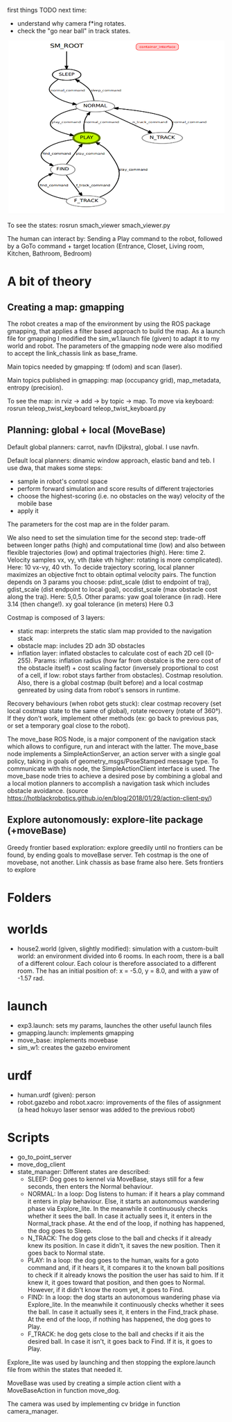 first things TODO next time: 
- understand why camera f*ing rotates.
- check the "go near ball" in track states.


<p align="center">
  <img height="400" width="500" src="https://github.com/ChiaraSapo/exp-rob-assignment3/blob/master/exp_assignment3/images/Screenshot%20from%202020-12-28%2016-05-37.png?raw=true "Title"">
</p>


To see the states: rosrun smach_viewer smach_viewer.py


The human can interact by:
Sending a Play command to the robot, followed by a GoTo command + target location (Entrance,
Closet, Living room, Kitchen, Bathroom, Bedroom)

# A bit of theory

## Creating a map: gmapping
The robot creates a map of the environment by using the ROS package gmapping, that applies a filter based approach to build the map. As a launch file for gmapping I modified the sim_w1.launch file (given) to adapt it to my world and robot. The parameters of the gmapping node were also modified to accept the link_chassis link as base_frame.

Main topics needed by gmapping: tf (odom) and scan (laser).

Main topics  published in gmapping: map (occupancy grid), map_metadata, entropy (precision).

To see the map: in rviz -> add -> by topic -> map. To move via keyboard: rosrun teleop_twist_keyboard teleop_twist_keyboard.py 

## Planning: global + local (MoveBase)
Default global planners: carrot, navfn (Dijkstra), global. I use navfn. 

Default local planners: dinamic window approach, elastic band and teb. I use dwa, that makes some steps: 
- sample in robot's control space
- perform forward simulation and score results of different trajectories
- choose the highest-scoring (i.e. no obstacles on the way) velocity of the mobile base
- apply it

The parameters for the cost map are in the folder param. 

We also need to set the simulation time for the second step: trade-off between longer paths (high) and computational time (low) and also  between flexible trajectories (low) and optimal trajectories (high). Here: time 2. Velocity samples vx, vy, vth (take vth higher: rotating is more complicated). Here: 10 vx-vy, 40 vth. 
To decide trajectory scoring, local planner maximizes an objective fnct to obtain optimal velocity pairs. The function depends on 3 params you choose: pdist_scale (dist to endpoint of traj), gdist_scale (dist endpoint to local goal), occdist_scale (max obstacle cost along the traj). Here: 5,0,5.
Other params: yaw goal tolerance (in rad). Here 3.14 (then change!). xy goal tolerance (in meters) Here 0.3

Costmap is composed of 3 layers:
- static map: interprets the static slam map provided to the navigation stack
- obstacle map: includes 2D adn 3D obstacles
- inflation layer: inflated obstacles to calculate cost of each 2D cell (0-255). Params: inflation radius (how far from obstalce is the zero cost of the obstacle itself) + cost scaling factor (inversely proportional to cost of a cell, if low: robot stays farther from obstacles). Costmap resolution.
Also, there is a global costmap (built before) and a local costmap genreated by using data from robot's sensors in runtime.

Recovery behaviours (when robot gets stuck): clear costmap recovery (set local costmap state to the same of global), rotate recovery (rotate of 360°). If they don't work, implement other methods (ex: go back to previous pas, or set a temporary goal close to the robot).

The move_base ROS Node, is a major component of the navigation stack which allows to configure, run and interact with the latter. The move_base node implements a SimpleActionServer, an action server with a single goal policy, taking in goals of geometry_msgs/PoseStamped message type. To communicate with this node, the SimpleActionClient interface is used. The move_base node tries to achieve a desired pose by combining a global and a local motion planners to accomplish a navigation task which includes obstacle avoidance. (source https://hotblackrobotics.github.io/en/blog/2018/01/29/action-client-py/)


## Explore autonomously: explore-lite package (+moveBase)
Greedy frontier based exploration: explore greedily until no frontiers can be found, by ending goals to moveBase server. Teh costmap is the one of movebase, not another. Link chassis as base frame also here.
Sets frontiers to explore


# Folders
# worlds
- house2.world (given, slightly modified): simulation with a custom-built world: an environment divided into 6 rooms. In each room, there is a ball of a different colour. Each colour is therefore associated to a different room. The has an initial position of: x = -5.0, y = 8.0, and with a yaw of -1.57 rad.

# launch 
- exp3.launch: sets my params, launches the other useful launch files 
- gmapping.launch: implements gmapping
- move_base: implements movebase
- sim_w1: creates the gazebo enviroment

# urdf 
- human.urdf (given): person
- robot.gazebo and robot.xacro: improvements of the files of assignment  (a head hokuyo laser sensor was added to the previous robot)

# Scripts
- go_to_point_server
- move_dog_client
- state_manager: Different states are described:
  - SLEEP: Dog goes to kennel via MoveBase, stays still for a few seconds, then enters the Normal behaviour.
  - NORMAL: In a loop:
    Dog listens to human: if it hears a play command it enters in play behaviour. Else, it starts an autonomous wandering phase via Explore_lite. In the meanwhile it continuously checks whether it sees the ball. In case it actually sees it, it enters in the Normal_track phase. At the end of the loop, if nothing has happened, the dog goes to Sleep.
   - N_TRACK: The dog gets close to the ball and checks if it already knew its position. In case it didn't, it saves the new position. Then it goes back to Normal state.
  - PLAY: In a loop: the dog goes to the human, waits for a goto command and, if it hears it, it compares it to the known ball positions to check if it already knows the position the user has said to him. If it knew it, it goes toward that position, and then goes to Normal. However, if it didn't know the room yet, it goes to Find.
  - FIND: In a loop: the dog starts an autonomous wandering phase via Explore_lite. In the meanwhile it continuously checks whether it sees the ball. In case it actually sees it, it enters in the Find_track phase. At the end of the loop, if nothing has happened, the dog goes to Play.
  - F_TRACK: he dog gets close to the ball and checks if it ais the desired ball. In case it isn't, it goes back to Find. If it is, it goes to Play.
   
Explore_lite was used by launching and then stopping the explore.launch file from within the states that needed it.

MoveBase was used by creating a simple action client with a MoveBaseAction in function move_dog.

The camera was used by implementing cv bridge in function camera_manager.
